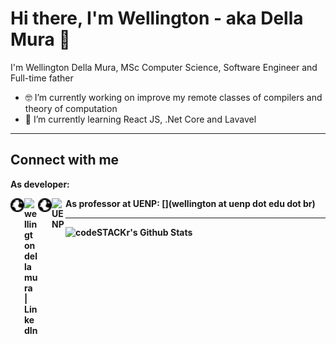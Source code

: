 # Hi there, I'm Wellington - aka Della Mura 👋


I'm Wellington Della Mura, MSc Computer Science, Software Engineer and Full-time father

- 🤓 I’m currently working on improve my remote classes of compilers and theory of computation
- 🌱 I’m currently learning React JS, .Net Core and Lavavel

---

## Connect with me

<b> As developer:<b>
  
[<img align="left" alt="della-mura.com.br" width="22px" src="https://raw.githubusercontent.com/iconic/open-iconic/master/svg/globe.svg" />](http://www.della-mura.com.br)
[<img align="left" alt="wellingtondellamura | LinkedIn" width="22px" src="https://cdn.jsdelivr.net/npm/simple-icons@v3/icons/linkedin.svg" />](http://linkedin.com/wellingtondellamura)


<b> As professor at UENP:</b>
[<img align="left" alt="UENP" width="22px" src="https://raw.githubusercontent.com/iconic/open-iconic/master/svg/globe.svg" />](http://cct.uenp.edu.br/wellington)
[<img align="left" alt="UENP" width="22px" src="https://raw.githubusercontent.com/iconic/open-iconic/master/svg/mail.svg" />](wellington at uenp dot edu dot br)

---

<img align="left" alt="codeSTACKr's Github Stats" src="https://github-readme-stats.vercel.app/api?username=wellingtondellamura&show_icons=true&hide_border=true" />
